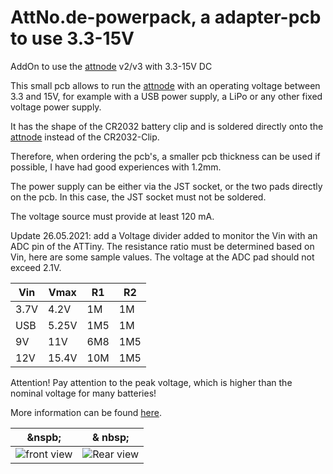 # AttNo.de-powerpack, a adapter-pcb to use 3.3-15V
 AddOn to use the [attnode](https://attno.de) v2/v3 with 3.3-15V DC

This small pcb allows to run the [attnode](https://attno.de) with an operating voltage between 3.3 and 15V, for example with a USB power supply, a LiPo or any other fixed voltage power supply.

It has the shape of the CR2032 battery clip and is soldered directly onto the [attnode](https://attno.de) instead of the CR2032-Clip.

Therefore, when ordering the pcb's, a smaller pcb thickness can be used if possible, I have had good experiences with 1.2mm.

The power supply can be either via the JST socket, or the two pads directly on the pcb. In this case, the JST socket must not be soldered.

The voltage source must provide at least 120 mA.

Update 26.05.2021: add a Voltage divider added to monitor the Vin with an ADC pin of the ATTiny. The resistance ratio must be determined based on Vin, here are some sample values. The voltage at the ADC pad should not exceed 2.1V.

  Vin | Vmax |  R1 | R2
------|------|-----|----
3.7V | 4.2V | 1M | 1M
USB | 5.25V | 1M5 | 1M
9V | 11V | 6M8 | 1M5
12V | 15.4V | 10M | 1M5

Attention! Pay attention to the peak voltage, which is higher than the nominal voltage for many batteries!

More information can be found [here](https://www.attno.de/blog/2021-01-08).

 &nspb; | & nbsp;
--------|--------
![front view](https://github.com/theArcher73/powerpack/blob/main/kicad-project/img/board_front.png) | ![Rear view](https://github.com/theArcher73/powerpack/blob/main/kicad-project/img/board_rear.png)
